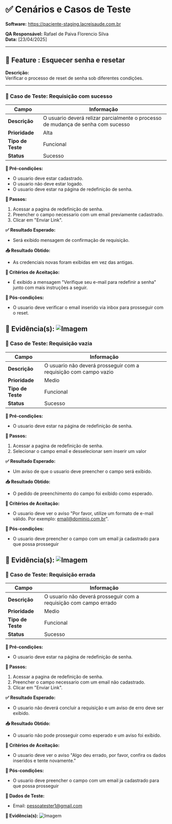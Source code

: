 # ✅ Cenários e Casos de Teste

**Software:** https://paciente-staging.lacreisaude.com.br

**QA Responsável:** Rafael de Paiva Florencio Silva  
**Data:** [23/04/2025]

---

## 📌 Feature  : Esquecer senha e resetar

**Descrição:**  
Verificar o processo de reset de senha sob diferentes condições.

---

### 🔹 Caso de Teste: Requisição com sucesso

| Campo               | Informação |
|---------------------|------------|
| **Descrição**       | O usuario deverá relizar parcialmente o processo de mudança de senha com sucesso |
| **Prioridade**      | Alta |
| **Tipo de Teste**   | Funcional |
| **Status**          | Sucesso |

**🧩 Pré-condições:**
- O usuario deve estar cadastrado.
- O usuario não deve estar logado.
- O usuario deve estar na página de redefinição de senha.

**🧪 Passos:**
1. Acessar a pagina de redefinição de senha.
2. Preencher o campo necessario com um email previamente cadastrado.
3. Clicar em "Enviar Link".

**✅ Resultado Esperado:**
- Será exibido mensagem de confirmação de requisição.

**📥 Resultado Obtido:**
- As credenciais novas foram exibidas em vez das antigas.

**📏 Critérios de Aceitação:**
- É exibido a mensagem "Verifique seu e-mail para redefinir a senha" junto com mais instruções a seguir.

**🧾 Pós-condições:**
- O usuario deve verificar o email inserido via inbox para prosseguir com o reset.

**📸 Evidência(s):**
![Imagem](../Evidencias/Reset1.png)
---

### 🔹 Caso de Teste: Requisição vazia

| Campo               | Informação |
|---------------------|------------|
| **Descrição**       | O usuario não deverá prosseguir com a requisição com campo vazio |
| **Prioridade**      | Medio |
| **Tipo de Teste**   | Funcional |
| **Status**          | Sucesso |

**🧩 Pré-condições:**
- O usuario deve estar na página de redefinição de senha.

**🧪 Passos:**
1. Acessar a pagina de redefinição de senha.
2. Selecionar o campo email e desselecionar sem inserir um valor

**✅ Resultado Esperado:**
- Um aviso de que o usuario deve preencher o campo será exibido.

**📥 Resultado Obtido:**
- O pedido de preenchimento do campo foi exibido como esperado.

**📏 Critérios de Aceitação:**
- O usuario deve ver o aviso "Por favor, utilize um formato de e-mail válido. Por exemplo: email@dominio.com.br".

**🧾 Pós-condições:**
- O usuario deve preencher o campo com um email ja cadastrado para que possa prosseguir

**📸 Evidência(s):**
![Imagem](../Evidencias/Reset2.png)
---

### 🔹 Caso de Teste: Requisição errada

| Campo               | Informação |
|---------------------|------------|
| **Descrição**       | O usuario não deverá prosseguir com a requisição com campo errado |
| **Prioridade**      | Medio |
| **Tipo de Teste**   | Funcional |
| **Status**          | Sucesso |

**🧩 Pré-condições:**
- O usuario deve estar na página de redefinição de senha.

**🧪 Passos:**
1. Acessar a pagina de redefinição de senha.
2. Preencher o campo necessario com um email não cadastrado.
3. Clicar em "Enviar Link".

**✅ Resultado Esperado:**
- O usuario não deverá concluir a requisição e um aviso de erro deve ser exibido.

**📥 Resultado Obtido:**
- O usuario não pode prosseguir como esperado e um aviso foi exibido.

**📏 Critérios de Aceitação:**
- O usuario deve ver o aviso "Algo deu errado, por favor, confira os dados inseridos e tente novamente."

**🧾 Pós-condições:**
- O usuario deve preencher o campo com um email ja cadastrado para que possa prosseguir

**🔐 Dados de Teste:**
- Email: pessoatester1@gmail.com

**📸 Evidência(s):**
![Imagem](../Evidencias/Reset3.png)